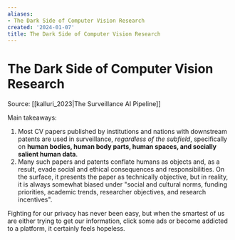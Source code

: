 ```yaml
---
aliases:
- The Dark Side of Computer Vision Research
created: '2024-01-07'
title: The Dark Side of Computer Vision Research
---
```


# The Dark Side of Computer Vision Research

Source: [[kalluri_2023|The Surveillance AI Pipeline]]

Main takeaways:
1. Most CV papers published by institutions and nations with downstream patents are used in surveillance, *regardless of the subfield*, specifically on **human bodies, human body parts, human spaces, and socially salient human data**.
2. Many such papers and patents conflate humans as objects and, as a result, evade social and ethical consequences and responsibilities. On the surface, it presents the paper as technically objective, but in reality, it is always somewhat biased under "social and cultural norms, funding priorities, academic trends, researcher objectives, and research incentives".

Fighting for our privacy has never been easy, but when the smartest of us are either trying to get our information, click some ads or become addicted to a platform, it certainly feels hopeless.